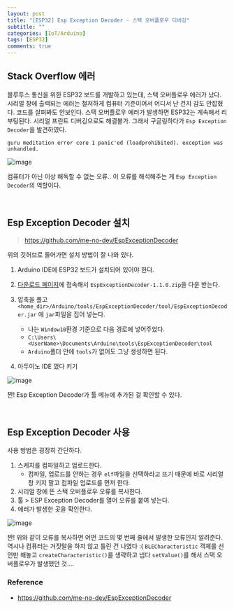 ```yaml
---
layout: post
title: "[ESP32] Esp Exception Decoder - 스택 오버플로우 디버깅"
subtitle: ""
categories: [IoT/Arduino]
tags: [ESP32]
comments: true
---
```


## Stack Overflow 에러

블루투스 통신을 위한 ESP32 보드를 개발하고 있는데, 스택 오버플로우 에러가 났다. 시리얼 창에 출력되는 에러는 철저하게 컴퓨터 기준이어서 어디서 난 건지 감도 안잡혔다. 코드를 살펴봐도 안보인다. 스택 오버플로우 에러가 발생하면 ESP32는 계속해서 리부팅된다. 시리얼 프린트 디버깅으로도 해결불가. 그래서 구글링하다가 `Esp Exception Decoder`을 발견하였다.

```
guru meditation error core 1 panic'ed (loadprohibited). exception was unhandled.
```

![image](https://user-images.githubusercontent.com/48276682/112835275-04078400-90d4-11eb-9cbe-4facd881c11c.png)

컴퓨터가 아닌 이상 해독할 수 없는 오류.. 이 오류를 해석해주는 게 `Esp Exception Decoder`의 역할이다.

<br>

## Esp Exception Decoder 설치

> <https://github.com/me-no-dev/EspExceptionDecoder>

위의 깃허브로 들어가면 설치 방법이 잘 나와 있다.

1. Arduino IDE에 ESP32 보드가 설치되어 있어야 한다.
2. [다운로드 페이지](https://github.com/me-no-dev/EspExceptionDecoder/releases/tag/1.1.0)에 접속해서 `EspExceptionDecoder-1.1.0.zip`을 다운 받는다.
3. 압축을 풀고
   `<home_dir>/Arduino/tools/EspExceptionDecoder/tool/EspExceptionDecoder.jar` 에 `jar`파일을 집어 넣는다.

   - 나는 `Window10`환경 기준으로 다음 경로에 넣어주었다.
   - `C:\Users\<UserName>\Documents\Arduino\tools\EspExceptionDecoder\tool`
   - `Arduino`폴더 안에 `tools`가 없어도 그냥 생성하면 된다.

4. 아두이노 IDE 껐다 키기

![image](https://user-images.githubusercontent.com/48276682/112838043-98bfb100-90d7-11eb-9ba2-89df3b9350b2.png)

짠! Esp Exception Decoder가 툴 메뉴에 추가된 걸 확인할 수 있다.

<br>

## Esp Exception Decoder 사용

사용 방법은 굉장히 간단하다.

1. 스케치를 컴파일하고 업로드한다.
   - 컴파일, 업로드를 안하는 경우 `elf`파일을 선택하라고 뜨기 때문에 바로 시리얼 창 키지 말고 컴파일 업로드를 먼저 한다.
2. 시리얼 창에 뜬 스택 오버플로우 오류를 복사한다.
3. 툴 > ESP Exception Decoder를 열어 오류를 붙여 넣는다.
4. 에러가 발생한 곳을 확인한다.

![image](https://user-images.githubusercontent.com/48276682/112836806-066add80-90d6-11eb-80d6-dcca78cca825.png)

짠! 위와 같이 오류를 복사하면 어떤 코드의 몇 번째 줄에서 발생한 오류인지 알려준다. 역시나 컴퓨터는 거짓말을 하지 않고 틀린 건 나였다 :( `BLECharacteristic` 객체를 선언만 해놓고 `createCharacteristic()`를 생략하고 냅다 `setValue()`를 해서 스택 오버플로우가 발생했던 것....

### Reference

- <https://github.com/me-no-dev/EspExceptionDecoder>
